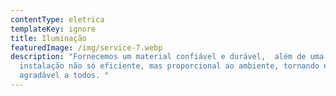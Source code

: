 ```yaml
---
contentType: eletrica
templateKey: ignore
title: Iluminação
featuredImage: /img/service-7.webp
description: "Fornecemos um material confiável e durável,  além de uma
  instalação não só eficiente, mas proporcional ao ambiente, tornando ele
  agradável a todos. "
---
```

